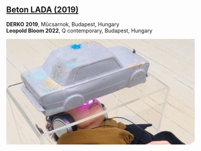 ## [Beton LADA (2019)](/c/projects/Beton-Lada_2019)
**DERKO 2019**, Műcsarnok, Budapest, Hungary  
**Leopold Bloom 2022**, Q contemporary, Budapest, Hungary

<a href="/c/projects/Beton-Lada_2019">

![_full](Beton-Lada_2019/2.jpg)

</a>